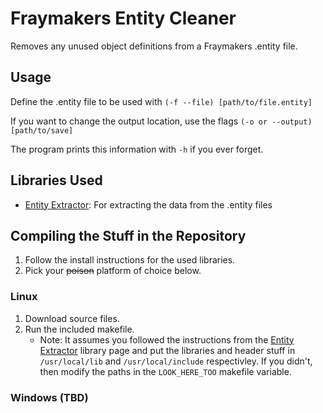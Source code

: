 # Fraymakers Entity Cleaner
 Removes any unused object definitions from a Fraymakers .entity file.

## Usage
Define the .entity file to be used with `(-f --file) [path/to/file.entity]`

If you want to change the output location, use the flags `(-o or --output) [path/to/save]`

The program prints this information with `-h` if you ever forget.

## Libraries Used
- [Entity Extractor](https://github.com/Thielith/Fraymakers-Entity-Data-Extractor): For extracting the data from the .entity files

## Compiling the Stuff in the Repository
1. Follow the install instructions for the used libraries.
2. Pick your ~~poison~~ platform of choice below.

### Linux
1. Download source files.
2. Run the included makefile.
    - Note:  It assumes you followed the instructions from the [Entity Extractor](https://github.com/Thielith/Fraymakers-Entity-Data-Extractor) library page and put the libraries and header stuff in `/usr/local/lib` and `/usr/local/include` respectivley.  If you didn't, then modify the paths in the `LOOK_HERE_TOO` makefile variable.

### Windows (TBD)

